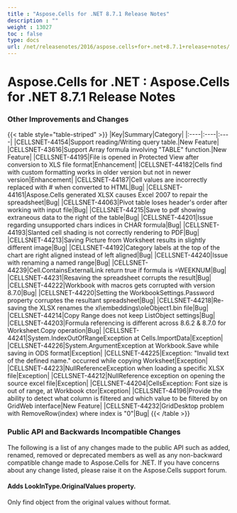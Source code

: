 ```yaml
---
title : "Aspose.Cells for .NET 8.7.1 Release Notes" 
description : "" 
weight : 13027 
toc : false
type: docs
url: /net/releasenotes/2016/aspose.cells+for+.net+8.7.1+release+notes/
---
```


# Aspose.Cells for .NET : Aspose.Cells for .NET 8.7.1 Release Notes


### Other Improvements and Changes

{{< table style="table-striped" >}}
|Key|Summary|Category|
|:----|:----|:----|
|CELLSNET-44154|Support reading/Writing query table.|New Feature|
|CELLSNET-43616|Support Array formula involving "TABLE" function.|New Feature|
|CELLSNET-44195|File is opened in Protected View after conversion to XLS file format|Enhancement|
|CELLSNET-44182|Cells find with custom formatting works in older version but not in newer version|Enhancement|
|CELLSNET-44187|Cell values are incorrectly replaced with # when converted to HTML|Bug|
|CELLSNET-44161|Aspose.Cells generated XLSX causes Excel 2007 to repair the spreadsheet|Bug|
|CELLSNET-44063|Pivot table loses header's order after working with input file|Bug|
|CELLSNET-44215|Save to pdf showing extraneous data to the right of the table|Bug|
|CELLSNET-44201|Issue regarding unsupported chars indices in CHAR formula|Bug|
|CELLSNET-44193|Slanted cell shading is not correctly rendering to PDF|Bug|
|CELLSNET-44213|Saving Picture from Worksheet results in slightly different image|Bug|
|CELLSNET-44192|Category labels at the top of the chart are right aligned instead of left aligned|Bug|
|CELLSNET-44240|Issue with renaming a named range|Bug|
|CELLSNET-44239|Cell.ContainsExternalLink return true if formula is =WEEKNUM|Bug|
|CELLSNET-44231|Resaving the spreadsheet corrupts the result|Bug|
|CELLSNET-44222|Workbook with macros gets corrupted with version 8.7.0|Bug|
|CELLSNET-44220|Setting the WorkbookSettings.Password property corruptes the resultant spreadsheet|Bug|
|CELLSNET-44218|Re-saving the XLSX renames the xl\\embeddings\\oleObject1.bin file|Bug|
|CELLSNET-44214|Copy Range does not keep ListObject settings|Bug|
|CELLSNET-44203|Formula referencing is different across 8.6.2 & 8.7.0 for Worksheet.Copy operation|Bug|
|CELLSNET-44241|System.IndexOutOfRangeException at Cells.ImportData|Exception|
|CELLSNET-44226|System.ArgumentException at Workbook.Save while saving in ODS format|Exception|
|CELLSNET-44225|Exception: "Invalid text of the defined name." occurred while copying Worksheet|Exception|
|CELLSNET-44223|NullReferenceException when loading a specific XLSX file|Exception|
|CELLSNET-44212|NullReference exception on opening the source excel file|Exception|
|CELLSNET-44204|CellsException: Font size is out of range, at Workbook ctor|Exception|
|CELLSNET-44196|Provide the ability to detect what column is filtered and which value to be filtered by on GridWeb interface|New Feature|
|CELLSNET-44232|GridDesktop problem with RemoveRow(index) where index is "0"|Bug|
{{< /table >}}

### Public API and Backwards Incompatible Changes

The following is a list of any changes made to the public API such as added, renamed, removed or deprecated members as well as any non-backward compatible change made to Aspose.Cells for .NET. If you have concerns about any change listed, please raise it on the Aspose.Cells support forum.

#### Adds LookInType.OriginalValues property.

Only find object from the original values without format.

